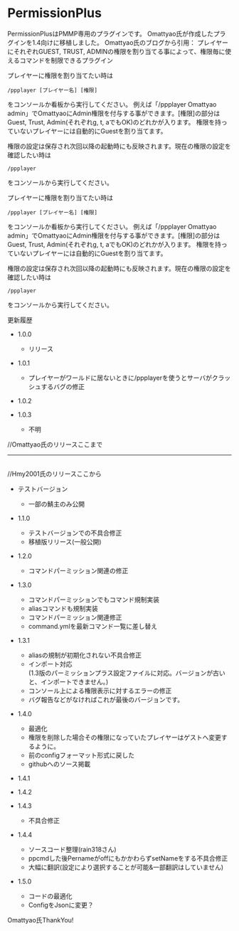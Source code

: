 PermissionPlus
==============

PermissionPlusはPMMP専用のプラグインです。
Omattyao氏が作成したプラグインを1.4向けに移植しました。
Omattyao氏のブログから引用：
プレイヤーにそれぞれGUEST, TRUST, ADMINの権限を割り当てる事によって、権限毎に使えるコマンドを制限できるプラグイン

プレイヤーに権限を割り当てたい時は
```
/ppplayer [プレイヤー名] [権限]
```
をコンソールか看板から実行してください。
例えば「/ppplayer Omattyao admin」でOmattyaoにAdmin権限を付与する事ができます。[権限]の部分はGuest, Trust, Admin(それぞれg, t, aでもOK)のどれかが入ります。
権限を持っていないプレイヤーには自動的にGuestを割り当てます。

権限の設定は保存され次回以降の起動時にも反映されます。現在の権限の設定を確認したい時は
```
/ppplayer
```
をコンソールから実行してください。

プレイヤーに権限を割り当てたい時は
```
/ppplayer [プレイヤー名] [権限]
```
をコンソールか看板から実行してください。
例えば「/ppplayer Omattyao admin」でOmattyaoにAdmin権限を付与する事ができます。[権限]の部分はGuest, Trust, Admin(それぞれg, t, aでもOK)のどれかが入ります。
権限を持っていないプレイヤーには自動的にGuestを割り当てます。

権限の設定は保存され次回以降の起動時にも反映されます。現在の権限の設定を確認したい時は
```
/ppplayer
```
をコンソールから実行してください。

更新履歴
* 1.0.0
    * リリース

* 1.0.1
    * プレイヤーがワールドに居ないときに/ppplayerを使うとサーバがクラッシュするバグの修正

* 1.0.2
* 1.0.3
    * 不明

//Omattyao氏のリリースここまで
<br><hr><br>
//Hmy2001氏のリリースここから
* テストバージョン
    * 一部の鯖主のみ公開
* 1.1.0
    * テストバージョンでの不具合修正
    * 移植版リリース(一般公開)

* 1.2.0
    * コマンドパーミッション関連の修正

* 1.3.0
    * コマンドパーミッションでもコマンド規制実装
    * aliasコマンドも規制実装
    * コマンドパーミッション関連修正
    * command.ymlを最新コマンド一覧に差し替え

* 1.3.1
    * aliasの規制が初期化されない不具合修正
    * インポート対応<br>(1.3版のパーミッションプラス設定ファイルに対応。バージョンが古いと、インポートできません。)
    * コンソール上による権限表示に対するエラーの修正
    * バグ報告などがなければこれが最後のバージョンです。

* 1.4.0
    * 最適化
    * 権限を削除した場合その権限になっていたプレイヤーはゲストへ変更するように。
    * 前のconfigフォーマット形式に戻した
    * githubへのソース掲載

* 1.4.1
* 1.4.2
* 1.4.3
    * 不具合修正

* 1.4.4
    * ソースコード整理(rain318さん)
    * ppcmdした後PernameがoffにもかかわらずsetNameをする不具合修正
    * 大幅に翻訳(設定により選択することが可能&一部翻訳はしていません)

* 1.5.0
    * コードの最適化
    * ConfigをJsonに変更？

Omattyao氏ThankYou!